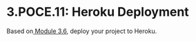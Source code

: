 # 3.POCE.11: Heroku Deployment

Based on[ Module 3.6](../../3-backend-applications/3.6-heroku), deploy your project to Heroku.
